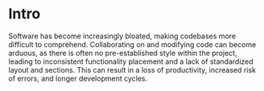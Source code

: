 # Intro

Software has become increasingly bloated, making codebases more difficult to comprehend. Collaborating on and modifying code can become arduous, as there is often no pre-established style within the project, leading to inconsistent functionality placement and a lack of standardized layout and sections. This can result in a loss of productivity, increased risk of errors, and longer development cycles.
